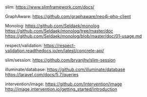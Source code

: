 slim:
https://www.slimframework.com/docs/

GraphAware:
https://github.com/graphaware/neo4j-php-client

Monolog:
https://github.com/Seldaek/monolog
https://github.com/Seldaek/monolog/tree/master/doc
https://github.com/Seldaek/monolog/blob/master/doc/01-usage.md

respect/validation:
https://respect-validation.readthedocs.io/en/latest/concrete-api/

slim/session:
https://github.com/bryanjhv/slim-session

illuminate/database:
https://github.com/illuminate/database
https://laravel.com/docs/5.7/queries

intervention/image:
https://github.com/Intervention/image
http://image.intervention.io/getting_started/introduction
